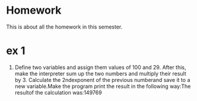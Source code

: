 # Homework
This is about all the homework in this semester.
# ex 1
1. Define two variables and assign them values of 100 and 29. After this, make the interpreter sum up the two numbers and multiply their result by 3. Calculate the 2ndexponent of the previous numberand save it to a new variable.Make the program print the result in the following way:The resultof the calculation was:149769
